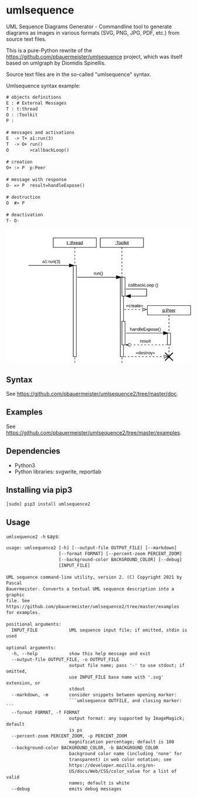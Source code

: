 umlsequence
===========

UML Sequence Diagrams Generator - Commandline tool to generate
diagrams as images in various formats (SVG, PNG, JPG, PDF, etc.) from
source text files.

This is a pure-Python rewrite of the
https://github.com/pbauermeister/umlsequence project, which was itself
based on umlgraph by Diomidis Spinellis.

Source text files are in the so-called "umlsequence" syntax.

Umlsequence syntax example:

    # objects definitions
    E : # External Messages
    T : t:thread
    O : :Toolkit
    P :
    
    # messages and activations
    E  -> T+ a1:run(3)
    T  -> O+ run()
    O        >callbackLoop()
    
    # creation
    O+ :> P  p:Peer
    
    # message with response
    O- => P  result=handleExpose()
    
    # destruction
    O  #> P
    
    # deactivation
    T- O-

![example](https://raw.githubusercontent.com/pbauermeister/umlsequence2/master/examples/example-04.svg "Example")

Syntax
------

See https://github.com/pbauermeister/umlsequence2/tree/master/doc.

Examples
--------

See https://github.com/pbauermeister/umlsequence2/tree/master/examples.

Dependencies
------------

 * Python3
 * Python libraries: svgwrite, reportlab

Installing via pip3
-------------------

```
[sudo] pip3 install umlsequence2
```

Usage
-----

`umlsequence2 -h` says:

```
usage: umlsequence2 [-h] [--output-file OUTPUT_FILE] [--markdown]
                    [--format FORMAT] [--percent-zoom PERCENT_ZOOM]
                    [--background-color BACKGROUND_COLOR] [--debug]
                    [INPUT_FILE]

UML sequence command-line utility, version 2. (C) Copyright 2021 by Pascal
Bauermeister. Converts a textual UML sequence description into a graphic
file. See https://github.com/pbauermeister/umlsequence2/tree/master/examples
for examples.

positional arguments:
  INPUT_FILE            UML sequence input file; if omitted, stdin is used

optional arguments:
  -h, --help            show this help message and exit
  --output-file OUTPUT_FILE, -o OUTPUT_FILE
                        output file name; pass '-' to use stdout; if omitted,
                        use INPUT_FILE base name with '.svg' extension, or
                        stdout
  --markdown, -m        consider snippets between opening marker:
                        ```umlsequence OUTFILE, and closing marker: ```
  --format FORMAT, -f FORMAT
                        output format: any supported by ImageMagick; default
                        is ps
  --percent-zoom PERCENT_ZOOM, -p PERCENT_ZOOM
                        magnification percentage; default is 100
  --background-color BACKGROUND_COLOR, -b BACKGROUND_COLOR
                        background color name (including 'none' for
                        transparent) in web color notation; see
                        https://developer.mozilla.org/en-
                        US/docs/Web/CSS/color_value for a list of valid
                        names; default is white
  --debug               emits debug messages
```
